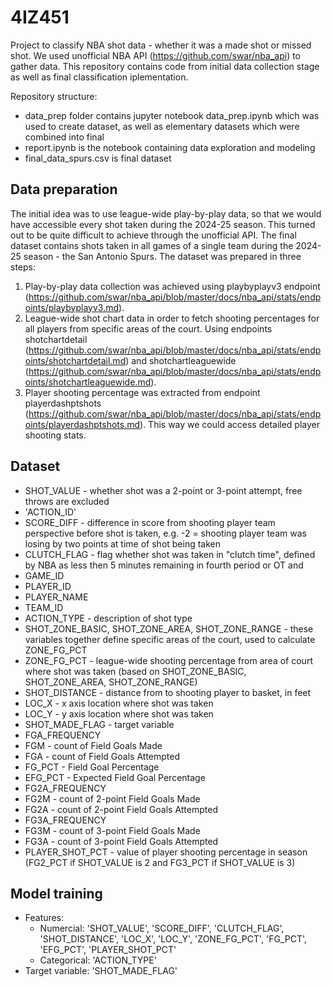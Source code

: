# 4IZ451

Project to classify NBA shot data - whether it was a made shot or missed shot. We used unofficial NBA API (https://github.com/swar/nba_api) to gather data. This repository contains code from initial data collection stage as well as final classification iplementation.

Repository structure:
 - data_prep folder contains jupyter notebook data_prep.ipynb which was used to create dataset, as well as elementary datasets which were combined into final
 - report.ipynb is the notebook containing data exploration and modeling
 - final_data_spurs.csv is final dataset

## Data preparation

The initial idea was to use league-wide play-by-play data, so that we would have accessible every shot taken during the 2024-25 season. This turned out to be quite difficult to achieve through the unofficial API. The final dataset contains shots taken in all games of a single team during the 2024-25 season - the San Antonio Spurs. The dataset was prepared in three steps:

1. Play-by-play data collection was achieved using playbyplayv3 endpoint (https://github.com/swar/nba_api/blob/master/docs/nba_api/stats/endpoints/playbyplayv3.md).
2. League-wide shot chart data in order to fetch shooting percentages for all players from specific areas of the court. Using endpoints shotchartdetail (https://github.com/swar/nba_api/blob/master/docs/nba_api/stats/endpoints/shotchartdetail.md) and shotchartleaguewide (https://github.com/swar/nba_api/blob/master/docs/nba_api/stats/endpoints/shotchartleaguewide.md).
3. Player shooting percentage was extracted from endpoint playerdashptshots (https://github.com/swar/nba_api/blob/master/docs/nba_api/stats/endpoints/playerdashptshots.md). This way we could access detailed player shooting stats.

## Dataset
- SHOT_VALUE - whether shot was a 2-point or 3-point attempt, free throws are excluded
- 'ACTION_ID'
- SCORE_DIFF - difference in score from shooting player team perspective before shot is taken, e.g. -2 = shooting player team was losing by two points at time of shot being taken
- CLUTCH_FLAG - flag whether shot was taken in "clutch time", defined by NBA as less then 5 minutes remaining in fourth period or OT and 
- GAME_ID
- PLAYER_ID
- PLAYER_NAME
- TEAM_ID
- ACTION_TYPE - description of shot type
- SHOT_ZONE_BASIC, SHOT_ZONE_AREA, SHOT_ZONE_RANGE - these variables together define specific areas of the court, used to calculate ZONE_FG_PCT
- ZONE_FG_PCT - league-wide shooting percentage from area of court where shot was taken (based on SHOT_ZONE_BASIC, SHOT_ZONE_AREA, SHOT_ZONE_RANGE)
- SHOT_DISTANCE - distance from to shooting player to basket, in feet
- LOC_X - x axis location where shot was taken
- LOC_Y - y axis location where shot was taken
- SHOT_MADE_FLAG - target variable
- FGA_FREQUENCY
- FGM - count of Field Goals Made
- FGA - count of Field Goals Attempted
- FG_PCT - Field Goal Percentage
- EFG_PCT - Expected Field Goal Percentage
- FG2A_FREQUENCY
- FG2M - count of 2-point Field Goals Made
- FG2A - count of 2-point Field Goals Attempted
- FG3A_FREQUENCY
- FG3M - count of 3-point Field Goals Made
- FG3A - count of 3-point Field Goals Attempted
- PLAYER_SHOT_PCT - value of player shooting percentage in season (FG2_PCT if SHOT_VALUE is 2 and FG3_PCT if SHOT_VALUE is 3)


## Model training
- Features:
    - Numercial: 'SHOT_VALUE', 'SCORE_DIFF', 'CLUTCH_FLAG', 'SHOT_DISTANCE', 'LOC_X', 'LOC_Y', 'ZONE_FG_PCT', 'FG_PCT', 'EFG_PCT', 'PLAYER_SHOT_PCT'
    - Categorical: 'ACTION_TYPE'
- Target variable: 'SHOT_MADE_FLAG'